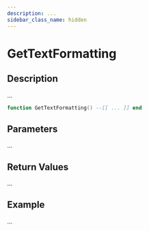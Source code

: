 ```yaml
---
description: ...
sidebar_class_name: hidden
---
```


# GetTextFormatting

## Description

...

```lua
function GetTextFormatting() --[[ ... ]] end
```

## Parameters

...

## Return Values

...

## Example

...

